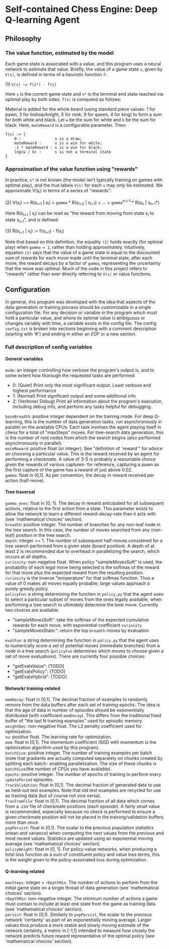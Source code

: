 # Self-contained Chess Engine: Deep Q-learning Agent

## Philosophy

### The value function, estimated by the model

Each game state is associated with a value, and this program uses a neural network to estimate that value. Briefly, the value of a game state `s`, given by `V(s)`, is defined in terms of a heuristic function `f`:

(1) `V(s) := f(s*) - f(s)`

Here `s` is the current game state and `s*` is the terminal end state reached via optimal play by both sides. `f(s)` is computed as follows:

Material is added for the whole board (using standard piece values: 1 for pawn, 3 for bishop/knight, 5 for rook, 9 for queen, 4 for king) to form a sum for both white and black. Let `w` be the sum for white and `b` be the sum for black. Here, `mateReward` is a configurable parameter. Then:

```
f(s) := {
    0 :               s is a draw;
    mateReward :      s is a win for white;
    -1 * mateReward : s is a win for black;
    log(w / b) :      s is not a terminal state
}
```

### Approximation of the value function using "rewards"

In practice, `s*` is not known (the model isn't typically training on games with
optimal play), and the true labels `V(s)` for each `s` may only be estimated. We
approximate V(s<sub>i</sub>) in terms of a series of "rewards":

(2) V(s<sub>i</sub>) ~= R(s<sub>i+1</sub> | s<sub>i</sub>) + `gamma` \* R(s<sub>i+2</sub> | s<sub>i+1</sub>) + ... + `gamma`<sup>n-i-1</sup> \* R(s<sub>n</sub> | s<sub>n-1</sub>*)

Here R(s<sub>i+1</sub> | s<sub>i</sub>) can be read as "the reward from moving from state s<sub>i</sub> to state s<sub>i+1</sub>", and is defined:

(3) R(s<sub>i+1</sub> | s<sub>i</sub>) := f(s<sub>i+1</sub>) - f(s<sub>i</sub>)

Note that based on this definition, the equality `(2)` holds exactly (for optimal play) when `gamma = 1`, rather than holding approximately. Intuitively, equation `(2)` says that the value of a game state is equal to the discounted sum of rewards for each move made until the terminal state; after each move, the reward decays by a factor of `gamma`, representing the uncertainty that the move was optimal. Much of the code in this project refers to "rewards" rather than ever directly referring to `V(s)` or value functions.

## Configuration

In general, this program was developed with the idea that aspects of the data generation or training process should be customizable in a single configuration file. For any decision or variable in the program which must hold a particular value, and where its optimal value is ambiguous or changes variably with time, a variable exists in the config file.
The config `config.txt` is broken into sections beginning with a comment description (starting with '#') and ending in either an *EOF* or a new section.

### Full description of config variables

#### General variables

`mode`: an integer controlling how verbose the program's output is, and to some extent how thorough the requested tasks are performed.  
- 0: (Quiet) Print only the most significant output. Least verbose and highest performance  
- 1: (Normal) Print significant output and some additional info  
- 2: (Verbose/ Debug) Print all information about the program's execution, including debug info, and perform any tasks helpful for debugging.  

`baseBreadth`: positive integer dependent on the training mode. For deep Q-learning, this is the number of data generation tasks, run asynchronously in parallel on the available CPUs. Each task involves the agent playing itself in chess for a total of "maxSteps" moves. For tree-search data generation, this is the number of root nodes from which the search begins (also performed asynchronously in parallel).    
`mateReward`: positive float (or integer). See "definition of 'reward'" for advice on choosing a particular value. This is the reward received by an agent for performing a checkmate. A value of 3-5 is probably a reasonable choice given the rewards of various captures- for reference, capturing a pawn as the first capture of the game has a reward of just above 0.02.  
`gamma`: float in (0,1]. As per convention, the decay in reward received per action (half-move).

#### Tree traversal

`gamma_exec`: float in [0, 1]. The decay in reward anticipated for all subsequent actions, relative to the first action from a state. This parameter exists to allow the network to learn a different reward-decay-rate than it acts with (see 'mathematical choices' section).  
`breadth`: positive integer. The number of branches for any non-leaf node in the tree search. In this case, the number of moves searched from any (non-leaf) position in the tree search.  
`depth`: integer >= 1. The number of subsequent half-moves considered for a tree search performed from a given state (board position). A depth of at least 2 is recommended due to overhead in parallelizing the search, which occurs at all depths.  
`curiosity`: non-negative float. When policy "sampleMovesSoft" is used, the probability of each legal move being selected is the softmax of the reward for that move plus the expected reward from the resulting position. `curiosity` is the inverse "temperature" for that softmax function. Thus a value of 0 makes all moves equally probable; large values approach a purely greedy policy.  
`policyFun`: a string determining the function in `policy.py` that the agent uses to select a particular subset of moves from the ones legally available, when performing a tree search to ultimately determine the best move. Currently two choices are available:  
- "sampleMovesSoft": take the softmax of the expected cumulative rewards for each move, with exponential coefficient `curiosity`  
- "sampleMovesStatic": return the top `breadth` moves by evaluation  

`evalFun`: a string determining the function in `policy.py` that the agent uses to numerically score a set of potential moves (immediate branches) from a node in a tree search (`policyFun` determines which moves to choose given a set of move evaluations). There are currently four possible choices:  
- "getEvalsValue": [TODO]
- "getEvalsPolicy": [TODO]
- "getEvalsHybrid": [TODO]

#### Network/ training-related

`memDecay`: float in [0,1]. The decimal fraction of examples to randomly remove from the data buffers after each set of training epochs. The idea is that the age of data in number of episodes should be exponentially distributed (with coefficient `memDecay`). This differs from the traditional fixed buffer of "the last N training examples" used for episodic memory.  
`weightDec`: non-negative float. The L2 penalty coefficient used for optimization.  
`nu`: positive float. The learning rate for optimization.  
`mom`: float in [0,1]. The momentum coefficient (SGD with momentum is the optimization algorithm used by this program).  
`batchSize`: positive integer. The number of training examples per batch (note that gradients are actually computed separately on chunks created by splitting each batch- enabling parallelization. The size of these chunks is `batchSize`/the number of CPUs you have available).  
`epochs`: positive integer. The number of epochs of training to perform every `updatePeriod` episodes.  
`fracValidation`: float in [0,1). The decimal fraction of generated data to use as held-out test examples. Note that old test examples are recycled for use as training data (but of course not vice versa).  
`fracFromFile`: float in [0,1). The decimal fraction of all data which comes from a *.csv* file of checkmate positions (each episode). A fairly small value is recommended, especially because no check is performed to ensure a given checkmate position will not be placed in the training/validation buffers more than once.  
`popPersist`: float in [0,1). The scalar to the previous population statistics (mean and variance) when computing the next values from the previous and most recent values. Statistics are updated using an exponential moving average (see 'mathematical choices' section).  
`policyWeight`: float in [0, 1]. For policy-value networks, when producing a total loss function as a sum of constituent policy and value loss terms, this is the weight given to the policy-associated loss during optimization.  

#### Q-learning related

`maxSteps`: integer > `rDepthMin`. The number of actions to perform from the initial game state on a single thread of data generation (see 'mathematical choices' section).  
`rDepthMin`: non-negative integer. The minimum number of actions a game must contain to include at least one state from the game as training data (see 'mathematical choices' section).  
`persist`: float in [0,1). Similarly to `popPersist`, the scalar to the previous network 'certainty' as part of an exponentially moving average. Larger values thus produce a more stable and slowly moving estimate of the network certainty, a metric in [-1,1] intended to measure how closely the network predicts future reward representative of the optimal policy (see 'mathematical choices' section).
